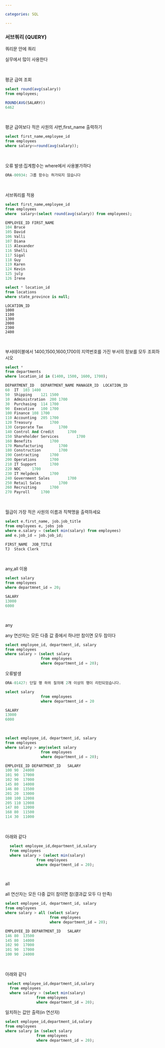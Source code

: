 ```yaml
---

categories: SQL

---
```



### 서브쿼리 (QUERY)

쿼리문 안에 쿼리

실무에서 많이 사용한다

  &nbsp;


평균 급여 조회

```sql
select round(avg(salary))
from employees;
```
```sql
ROUND(AVG(SALARY))
6462
```
 &nbsp;

평균 급여보다 적은 사원의 사번,first_name 출력하기

```sql
select first_name,employee_id
from employees
where salary<=round(avg(salary));
```
 &nbsp;

오류 발생:집계함수는 where에서 사용불가하다

```sql
ORA-00934: 그룹 함수는 허가되지 않습니다
```

 &nbsp;

서브쿼리를 적용

```sql
select first_name,employee_id
from employees
where  salary<(select round(avg(salary)) from employees);
```
```sql
EMPLOYEE_ID	FIRST_NAME
104	Bruce
105	David
106	Valli
107	Diana
115	Alexander
116	Shelli
117	Sigal
118	Guy
119	Karen
124	Kevin
125	july
126	Irene
```

```sql
select * location_id
from locations
where state_province is null;
```
```
LOCATION_ID
1000
1100
1300
2000
2300
2400
```

 &nbsp;

부서테이블에서 1400,1500,1600,1700의 지역번호를 가진 부서의 정보를 모두 조회하시오  

```sql
select *
from departments
where location_id in (1400, 1500, 1600, 1700);
```

```sql
DEPARTMENT_ID	DEPARTMENT_NAME	MANAGER_ID	LOCATION_ID
60	IT	103	1400
50	Shipping	121	1500
10	Administration	200	1700
30	Purchasing	114	1700
90	Executive	100	1700
100	Finance	108	1700
110	Accounting	205	1700
120	Treasury		1700
130	Corporate Tax		1700
140	Control And Credit		1700
150	Shareholder Services		1700
160	Benefits		1700
170	Manufacturing		1700
180	Construction		1700
190	Contracting		1700
200	Operations		1700
210	IT Support		1700
220	NOC		1700
230	IT Helpdesk		1700
240	Government Sales		1700
250	Retail Sales		1700
260	Recruiting		1700
270	Payroll		1700
```

 &nbsp;

월급이 가장 적은 사원의 이름과 직책명을 출력하세요

```sql
select e.first_name, job.job_title
from employees e, jobs job
where e.salary = (select min(salary) from employees)
and e.job_id = job.job_id;
```
```sql
FIRST_NAME	JOB_TITLE
TJ	Stock Clerk
```

 &nbsp;


any,all 이용
  
```sql
select salary
from employees
where departmnet_id = 20;
```
```sql
SALARY
13000
6000
```
 &nbsp;


any

any 연산자는 모든 다중 값 중에서 하나만 참이면 모두 참이다

```sql
select employee_id, department_id, salary
from employees
where salary > (select salary
                from employees
                where department_id = 20);
```

오류발생

```sql
ORA-01427: 단일 행 하위 질의에 2개 이상의 행이 리턴되었습니다.
```

```sql
select salary
                from employees
                where department_id = 20
```

```sql
SALARY
13000
6000
```

 &nbsp;

```sql
select employee_id, department_id, salary
from employees
where salary > any(select salary
                from employees
                where department_id = 20);
```
```sql
EMPLOYEE_ID	DEPARTMENT_ID	SALARY
100	90	24000
101	90	17000
102	90	17000
145	80	14000
146	80	13500
201	20	13000
108	100	12008
205	110	12008
147	80	12000
168	80	11500
114	30	11000
```
 &nbsp;

아래와 같다

```sql
  select employee_id,department_id,salary
  from employees
  where salary > (select min(salary)
              from employees
              where department_id = 20);
```

 &nbsp;

all

all 연산자는 모든 다중 값이 참이면 참(결과값 모두 다 만족)

```sql
select employee_id, department_id, salary
from employees
where salary > all (select salary
                    from employees
                    where department_id = 20);

```
```sql
EMPLOYEE_ID	DEPARTMENT_ID	SALARY
146	80	13500
145	80	14000
102	90	17000
101	90	17000
100	90	24000

```
 &nbsp;


아래와 같다

```sql
 select employee_id,department_id,salary
  from employees
  where salary > (select min(salary)
              from employees
              where department_id = 20);
```

일치하는 값만 출력(in 연산자)

```sql
select employee_id,department_id,salary
from employees
where salary in (select salary
              from employees
              where department_id = 20);
```
